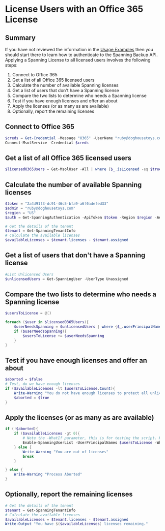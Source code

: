 # License Users with an Office 365 License

## Summary

If you have not reviewed the information in the [Usage Examples](samples.md) then you should start there to learn how to authenticate to the Spanning Backup API. Applying a Spanning License to all licensed users involves the following steps:

1. Connect to Office 365
1. Get a list of all Office 365 licensed users
1. Calculate the number of available Spanning licenses
1. Get a list of users that don't have a Spanning license
1. Compare the two lists to determine who needs a Spanning license
1. Test if you have enough licenses and offer an about
1. Apply the licenses (or as many as are available)
1. Optionally, report the remaining licenses

## Connect to Office 365

```powershell
$creds = Get-Credential -Message "O365" -UserName "ruby@doghousetoys.com"
Connect-MsolService -Credential $creds
```

## Get a list of all Office 365 licensed users

```powershell
$licensedO365Users = Get-MsolUser -All | where {$_.isLicensed -eq $true}
```

## Calculate the number of available Spanning licenses

```powershell
$token = "2a4d91f3-dc91-46c5-bfa9-a6f0adefed33"
$admin = "ruby@doghousetoys.com"
$region = "US"
$auth = Get-SpanningAuthentication -ApiToken $token -Region $region -AdminEmail $admin

# Get the details of the tenant
$tenant = Get-SpanningTenantInfo
# Calculate the available licenses
$availableLicenses = $tenant.licenses - $tenant.assigned
```

## Get a list of users that don't have a Spanning license

```powershell
#List Unlicensed Users
$unlicensedUsers = Get-SpanningUser -UserType Unassigned
```

## Compare the two lists to determine who needs a Spanning license

```powershell
$usersToLicense = @()

foreach ($user in $licensedO365Users){
    $userNeedsSpanning = $unlicensedUsers | where {$_.userPrincipalName -eq $user.UserPrincipalName}
    if ($userNeedsSpanning){
        $usersToLicense += $userNeedsSpanning
    }
}
```

## Test if you have enough licenses and offer an about

```powershell
$aborted = $false
# Test, do we have enough licenses
if ($availableLicenses -lt $usersToLicense.Count){
    Write-Warning "You do not have enough licenses to protect all unlicensed users."
    $aborted = $true
}
```

## Apply the licenses (or as many as are available)

```powershell
if (!$aborted){
    if ($availableLicenses -gt 0){
        # Note the -WhatIf parameter, this is for testing the script. Remove it for production
        Enable-SpanningUserList -UserPrincipalNames $usersToLicense -WhatIf
    } else {
        Write-Warning "You are out of licenses"
        break
    }

} else {
    Write-Warning "Process Aborted"
}
```

## Optionally, report the remaining licenses

```powershell
# Get the details of the tenant
$tenant = Get-SpanningTenantInfo
# Calculate the available licenses
$availableLicenses = $tenant.licenses - $tenant.assigned
Write-Output "You have $($availableLicenses) licenses remaining."
```
